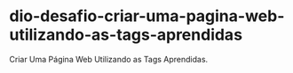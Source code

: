 # dio-desafio-criar-uma-pagina-web-utilizando-as-tags-aprendidas
Criar Uma Página Web Utilizando as Tags Aprendidas.
